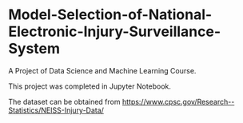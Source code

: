 # Model-Selection-of-National-Electronic-Injury-Surveillance-System

A Project of Data Science and Machine Learning Course. 

This project was completed in Jupyter Notebook. 

The dataset can be obtained from https://www.cpsc.gov/Research--Statistics/NEISS-Injury-Data/
